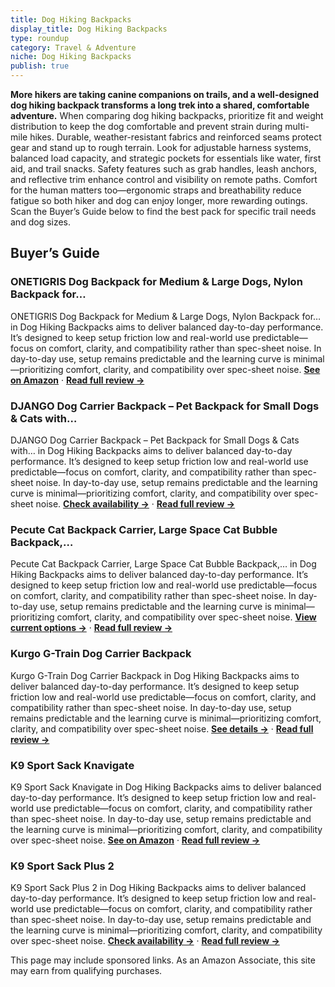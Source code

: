 ```yaml
---
title: Dog Hiking Backpacks
display_title: Dog Hiking Backpacks
type: roundup
category: Travel & Adventure
niche: Dog Hiking Backpacks
publish: true
---
```


<p><strong>More hikers are taking canine companions on trails, and a well-designed dog hiking backpack transforms a long trek into a shared, comfortable adventure.</strong> When comparing dog hiking backpacks, prioritize fit and weight distribution to keep the dog comfortable and prevent strain during multi-mile hikes. Durable, weather-resistant fabrics and reinforced seams protect gear and stand up to rough terrain. Look for adjustable harness systems, balanced load capacity, and strategic pockets for essentials like water, first aid, and trail snacks. Safety features such as grab handles, leash anchors, and reflective trim enhance control and visibility on remote paths. Comfort for the human matters too&mdash;ergonomic straps and breathability reduce fatigue so both hiker and dog can enjoy longer, more rewarding outings. Scan the Buyer’s Guide below to find the best pack for specific trail needs and dog sizes.</p>
<h2>Buyer’s Guide</h2>
<h3>ONETIGRIS Dog Backpack for Medium & Large Dogs, Nylon Backpack for…</h3>
<p>ONETIGRIS Dog Backpack for Medium & Large Dogs, Nylon Backpack for… in Dog Hiking Backpacks aims to deliver balanced day-to-day performance. It’s designed to keep setup friction low and real-world use predictable&mdash;focus on comfort, clarity, and compatibility rather than spec-sheet noise. In day-to-day use, setup remains predictable and the learning curve is minimal&mdash;prioritizing comfort, clarity, and compatibility over spec-sheet noise. <a href="https://amzn.to/3W6hg9j" target="_blank" rel="nofollow sponsored noopener noopener" target="_blank"><strong>See on Amazon</strong></a> · <a href="/reviews/onetigris-dog-backpack-for-medium-large-dogs-nylon-backpack-for-dogs-ta-a646581a/"><strong>Read full review &rarr;</strong></a></p>
<h3>DJANGO Dog Carrier Backpack &ndash; Pet Backpack for Small Dogs & Cats with…</h3>
<p>DJANGO Dog Carrier Backpack &ndash; Pet Backpack for Small Dogs & Cats with… in Dog Hiking Backpacks aims to deliver balanced day-to-day performance. It’s designed to keep setup friction low and real-world use predictable&mdash;focus on comfort, clarity, and compatibility rather than spec-sheet noise. In day-to-day use, setup remains predictable and the learning curve is minimal&mdash;prioritizing comfort, clarity, and compatibility over spec-sheet noise. <a href="https://amzn.to/3JdX6az" target="_blank" rel="nofollow sponsored noopener noopener" target="_blank"><strong>Check availability &rarr;</strong></a> · <a href="/reviews/django-dog-carrier-backpack-pet-backpack-for-small-dogs-cats-with-hip-b-245f8359/"><strong>Read full review &rarr;</strong></a></p>
<h3>Pecute Cat Backpack Carrier, Large Space Cat Bubble Backpack,…</h3>
<p>Pecute Cat Backpack Carrier, Large Space Cat Bubble Backpack,… in Dog Hiking Backpacks aims to deliver balanced day-to-day performance. It’s designed to keep setup friction low and real-world use predictable&mdash;focus on comfort, clarity, and compatibility rather than spec-sheet noise. In day-to-day use, setup remains predictable and the learning curve is minimal&mdash;prioritizing comfort, clarity, and compatibility over spec-sheet noise. <a href="https://amzn.to/4okgVMk" target="_blank" rel="nofollow sponsored noopener noopener" target="_blank"><strong>View current options &rarr;</strong></a> · <a href="/reviews/pecute-cat-backpack-carrier-large-space-cat-bubble-backpack-breathable-0d039759/"><strong>Read full review &rarr;</strong></a></p>
<h3>Kurgo G-Train Dog Carrier Backpack</h3>
<p>Kurgo G-Train Dog Carrier Backpack in Dog Hiking Backpacks aims to deliver balanced day-to-day performance. It’s designed to keep setup friction low and real-world use predictable&mdash;focus on comfort, clarity, and compatibility rather than spec-sheet noise. In day-to-day use, setup remains predictable and the learning curve is minimal&mdash;prioritizing comfort, clarity, and compatibility over spec-sheet noise. <a href="https://amzn.to/4qaaVaJ" target="_blank" rel="nofollow sponsored noopener noopener" target="_blank"><strong>See details &rarr;</strong></a> · <a href="/reviews/kurgo-g-train-dog-carrier-backpack-comfortable-travel-bag-for-pets-up-t-cbad0f74/"><strong>Read full review &rarr;</strong></a></p>
<h3>K9 Sport Sack Knavigate</h3>
<p>K9 Sport Sack Knavigate in Dog Hiking Backpacks aims to deliver balanced day-to-day performance. It’s designed to keep setup friction low and real-world use predictable&mdash;focus on comfort, clarity, and compatibility rather than spec-sheet noise. In day-to-day use, setup remains predictable and the learning curve is minimal&mdash;prioritizing comfort, clarity, and compatibility over spec-sheet noise. <a href="https://amzn.to/4optRke" target="_blank" rel="nofollow sponsored noopener noopener" target="_blank"><strong>See on Amazon</strong></a> · <a href="/reviews/k9-sport-sack-knavigate-small-lunar-rock-ideal-for-dogs-with-13-16-back-062c6ad0/"><strong>Read full review &rarr;</strong></a></p>
<h3>K9 Sport Sack Plus 2</h3>
<p>K9 Sport Sack Plus 2 in Dog Hiking Backpacks aims to deliver balanced day-to-day performance. It’s designed to keep setup friction low and real-world use predictable&mdash;focus on comfort, clarity, and compatibility rather than spec-sheet noise. In day-to-day use, setup remains predictable and the learning curve is minimal&mdash;prioritizing comfort, clarity, and compatibility over spec-sheet noise. <a href="https://amzn.to/4q9Y2xp" target="_blank" rel="nofollow sponsored noopener noopener" target="_blank"><strong>Check availability &rarr;</strong></a> · <a href="/reviews/k9-sport-sack-plus-2-small-light-grey-ideal-for-dogs-13-16-long-adjusta-69292ba0/"><strong>Read full review &rarr;</strong></a></p>
<aside class="disclosure">This page may include sponsored links. As an Amazon Associate, this site may earn from qualifying purchases.</aside>
